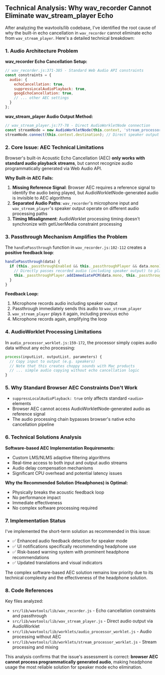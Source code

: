 ## Technical Analysis: Why wav_recorder Cannot Eliminate wav_stream_player Echo

After analyzing the wavtools/lib codebase, I've identified the root cause of why the built-in echo cancellation in `wav_recorder` cannot eliminate echo from `wav_stream_player`. Here's a detailed technical breakdown:

### 1. **Audio Architecture Problem**

**wav_recorder Echo Cancellation Setup:**
```javascript
// wav_recorder.js:371-385 - Standard Web Audio API constraints
const constraints = {
  audio: {
    echoCancellation: true,
    suppressLocalAudioPlayback: true,
    googEchoCancellation: true,
    // ... other AEC settings
  }
};
```

**wav_stream_player Audio Output Method:**
```javascript
// wav_stream_player.js:77-78 - Direct AudioWorkletNode connection
const streamNode = new AudioWorkletNode(this.context, 'stream_processor');
streamNode.connect(this.context.destination); // Direct speaker output
```

### 2. **Core Issue: AEC Technical Limitations**

Browser's built-in Acoustic Echo Cancellation (AEC) **only works with standard audio playback streams**, but cannot recognize audio programmatically generated via Web Audio API.

**Why Built-in AEC Fails:**

1. **Missing Reference Signal**: Browser AEC requires a reference signal to identify the audio being played, but AudioWorkletNode-generated audio is invisible to AEC algorithms
2. **Separated Audio Paths**: `wav_recorder`'s microphone input and `wav_stream_player`'s speaker output operate on different audio processing paths
3. **Timing Misalignment**: AudioWorklet processing timing doesn't synchronize with getUserMedia constraint processing

### 3. **Passthrough Mechanism Amplifies the Problem**

The `handlePassthrough` function in `wav_recorder.js:102-112` creates a **positive feedback loop**:

```javascript
handlePassthrough(data) {
  if (this._passthroughEnabled && this._passthroughPlayer && data.mono) {
    // Directly passes recorded audio (including speaker output) to player
    this._passthroughPlayer.addImmediatePCM(data.mono, this._passthroughVolume);
  }
}
```

**Feedback Loop:**
1. Microphone records audio including speaker output
2. Passthrough immediately sends this audio to `wav_stream_player`
3. `wav_stream_player` plays it again, including previous echo
4. Microphone records again, amplifying the loop

### 4. **AudioWorklet Processing Limitations**

In `audio_processor_worklet.js:159-172`, the processor simply copies audio data without any echo processing:

```javascript
process(inputList, outputList, parameters) {
  // Copy input to output (e.g. speakers)
  // Note that this creates choppy sounds with Mac products
  // ... simple audio copying without echo cancellation logic
}
```

### 5. **Why Standard Browser AEC Constraints Don't Work**

- `suppressLocalAudioPlayback: true` only affects standard `<audio>` elements
- Browser AEC cannot access AudioWorkletNode-generated audio as reference signal
- The audio processing chain bypasses browser's native echo cancellation pipeline

### 6. **Technical Solutions Analysis**

**Software-based AEC Implementation Requirements:**
- Custom LMS/NLMS adaptive filtering algorithms
- Real-time access to both input and output audio streams
- Audio delay compensation mechanisms
- Significant CPU overhead and potential latency issues

**Why the Recommended Solution (Headphones) is Optimal:**
- Physically breaks the acoustic feedback loop
- No performance impact
- Immediate effectiveness
- No complex software processing required

### 7. **Implementation Status**

I've implemented the short-term solution as recommended in this issue:

- ✅ Enhanced audio feedback detection for speaker mode
- ✅ UI notifications specifically recommending headphone use
- ✅ Risk-based warning system with prominent headphone recommendations
- ✅ Updated translations and visual indicators

The complex software-based AEC solution remains low priority due to its technical complexity and the effectiveness of the headphone solution.

### 8. **Code References**

Key files analyzed:
- `src/lib/wavtools/lib/wav_recorder.js` - Echo cancellation constraints and passthrough
- `src/lib/wavtools/lib/wav_stream_player.js` - Direct audio output via AudioWorklet  
- `src/lib/wavtools/lib/worklets/audio_processor_worklet.js` - Audio processing without AEC
- `src/lib/wavtools/lib/worklets/stream_processor_worklet.js` - Stream processing and mixing

This analysis confirms that the issue's assessment is correct: **browser AEC cannot process programmatically generated audio**, making headphone usage the most reliable solution for speaker mode echo elimination.